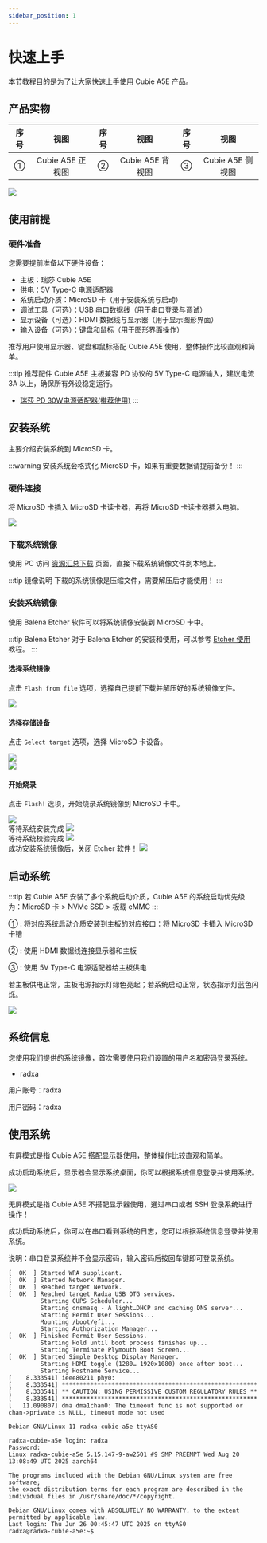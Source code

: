 ```yaml
---
sidebar_position: 1
---
```


# 快速上手

本节教程目的是为了让大家快速上手使用 Cubie A5E 产品。

## 产品实物

| 序号 |       视图       | 序号 |       视图       | 序号 |       视图       |
| :--: | :--------------: | :--: | :--------------: | :--: | :--------------: |
|  ①   | Cubie A5E 正视图 |  ②   | Cubie A5E 背视图 |  ③   | Cubie A5E 侧视图 |

<div style={{textAlign: 'center'}}>
   <img src="/img/cubie/a5e/cubie_a5e_view.webp" style={{width: '100%', maxWidth: '1200px'}} />
</div>

## 使用前提

### 硬件准备

您需要提前准备以下硬件设备：

- 主板：瑞莎 Cubie A5E
- 供电：5V Type-C 电源适配器
- 系统启动介质：MicroSD 卡（用于安装系统与启动）
- 调试工具（可选）：USB 串口数据线（用于串口登录与调试）
- 显示设备（可选）：HDMI 数据线与显示器（用于显示图形界面）
- 输入设备（可选）：键盘和鼠标（用于图形界面操作）

推荐用户使用显示器、键盘和鼠标搭配 Cubie A5E 使用，整体操作比较直观和简单。

:::tip 推荐配件
Cubie A5E 主板兼容 PD 协议的 5V Type-C 电源输入，建议电流 3A 以上，确保所有外设稳定运行。

- [瑞莎 PD 30W电源适配器(推荐使用)](https://radxa.com/products/accessories/power-pd-30w)
  :::

## 安装系统

主要介绍安装系统到 MicroSD 卡。

:::warning
安装系统会格式化 MicroSD 卡，如果有重要数据请提前备份！
:::

### 硬件连接

将 MicroSD 卡插入 MicroSD 卡读卡器，再将 MicroSD 卡读卡器插入电脑。

<div style={{ textAlign: "center" }}>
  <img
    src="/img/common/radxa-os/install-system/sd-reader.webp"
    style={{ width: "100%", maxWidth: "1200px" }}
  />
</div>

### 下载系统镜像

使用 PC 访问 [资源汇总下载](../download) 页面，直接下载系统镜像文件到本地上。

:::tip 镜像说明
下载的系统镜像是压缩文件，需要解压后才能使用！
:::

### 安装系统镜像

使用 Balena Etcher 软件可以将系统镜像安装到 MicroSD 卡中。

:::tip Balena Etcher
对于 Balena Etcher 的安装和使用，可以参考 [Etcher 使用](/common/radxa-os/install-system/balena-etcher) 教程。
:::

#### 选择系统镜像

点击 `Flash from file` 选项，选择自己提前下载并解压好的系统镜像文件。

<div style={{ textAlign: "center" }}>
  <img
    src="/img/common/radxa-os/install-system/etcher-select-image.webp"
    style={{ width: "100%", maxWidth: "1200px" }}
  />
</div>

#### 选择存储设备

点击 `Select target` 选项，选择 MicroSD 卡设备。

<div style={{ textAlign: "center" }}>
  <img
    src="/img/common/radxa-os/install-system/etcher-select-sd-01.webp"
    style={{ width: "100%", maxWidth: "1200px" }}
  />
</div>

<div style={{ textAlign: "center" }}>
  <img
    src="/img/common/radxa-os/install-system/etcher-select-sd-02.webp"
    style={{ width: "100%", maxWidth: "1200px" }}
  />
</div>

#### 开始烧录

点击 `Flash!` 选项，开始烧录系统镜像到 MicroSD 卡中。

<div style={{ textAlign: "center" }}>
  <img
    src="/img/common/radxa-os/install-system/etcher-flash.webp"
    style={{ width: "100%", maxWidth: "1200px" }}
  />
</div>

<div style={{ textAlign: "center" }}>
  等待系统安装完成
  <img
    src="/img/common/radxa-os/install-system/etcher-flashing.webp"
    style={{ width: "100%", maxWidth: "1200px" }}
  />
</div>

<div style={{ textAlign: "center" }}>
  等待系统校验完成
  <img
    src="/img/common/radxa-os/install-system/etcher-valid.webp"
    style={{ width: "100%", maxWidth: "1200px" }}
  />
</div>

<div style={{ textAlign: "center" }}>
  成功安装系统镜像后，关闭 Etcher 软件！
  <img
    src="/img/common/radxa-os/install-system/etcher-completed.webp"
    style={{ width: "100%", maxWidth: "1200px" }}
  />
</div>

## 启动系统

:::tip
若 Cubie A5E 安装了多个系统启动介质，Cubie A5E 的系统启动优先级为：MicroSD 卡 > NVMe SSD > 板载 eMMC
:::

① : 将对应系统启动介质安装到主板的对应接口：将 MicroSD 卡插入 MicroSD 卡槽

② : 使用 HDMI 数据线连接显示器和主板

③ : 使用 5V Type-C 电源适配器给主板供电

若主板供电正常，主板电源指示灯绿色亮起；若系统启动正常，状态指示灯蓝色闪烁。

<div style={{textAlign: 'center'}}>
   <img src="/img/cubie/a5e/a5e-quickly-start.webp" style={{width: '100%', maxWidth: '1200px'}} />
</div>

## 系统信息

您使用我们提供的系统镜像，首次需要使用我们设置的用户名和密码登录系统。

- radxa

用户账号：radxa

用户密码：radxa

## 使用系统

<Tabs queryString="use-system">

<TabItem value="有屏模式">

有屏模式是指 Cubie A5E 搭配显示器使用，整体操作比较直观和简单。

成功启动系统后，显示器会显示系统桌面，你可以根据系统信息登录并使用系统。

<div style={{textAlign: 'center'}}>
   <img src="/img/common/radxa-os/system-config/vnc-debian11-succ.webp" style={{width: '100%', maxWidth: '1200px'}} />
</div>

</TabItem>

<TabItem value="无屏模式">

无屏模式是指 Cubie A5E 不搭配显示器使用，通过串口或者 SSH 登录系统进行操作！

成功启动系统后，你可以在串口看到系统的日志，您可以根据系统信息登录并使用系统。

说明：串口登录系统并不会显示密码，输入密码后按回车键即可登录系统。

```
[  OK  ] Started WPA supplicant.
[  OK  ] Started Network Manager.
[  OK  ] Reached target Network.
[  OK  ] Reached target Radxa USB OTG services.
         Starting CUPS Scheduler...
         Starting dnsmasq - A light…DHCP and caching DNS server...
         Starting Permit User Sessions...
         Mounting /boot/efi...
         Starting Authorization Manager...
[  OK  ] Finished Permit User Sessions.
         Starting Hold until boot process finishes up...
         Starting Terminate Plymouth Boot Screen...
[  OK  ] Started Simple Desktop Display Manager.
         Starting HDMI toggle (1280… 1920x1080) once after boot...
         Starting Hostname Service...
[    8.333541] ieee80211 phy0:
[    8.333541] *******************************************************
[    8.333541] ** CAUTION: USING PERMISSIVE CUSTOM REGULATORY RULES **
[    8.333541] *******************************************************
[   11.090807] dma dma1chan0: The timeout func is not supported or chan->private is NULL, timeout mode not used

Debian GNU/Linux 11 radxa-cubie-a5e ttyAS0

radxa-cubie-a5e login: radxa
Password:
Linux radxa-cubie-a5e 5.15.147-9-aw2501 #9 SMP PREEMPT Wed Aug 20 13:08:49 UTC 2025 aarch64

The programs included with the Debian GNU/Linux system are free software;
the exact distribution terms for each program are described in the
individual files in /usr/share/doc/*/copyright.

Debian GNU/Linux comes with ABSOLUTELY NO WARRANTY, to the extent
permitted by applicable law.
Last login: Thu Jun 26 00:45:47 UTC 2025 on ttyAS0
radxa@radxa-cubie-a5e:~$
```

</TabItem>

</Tabs>
